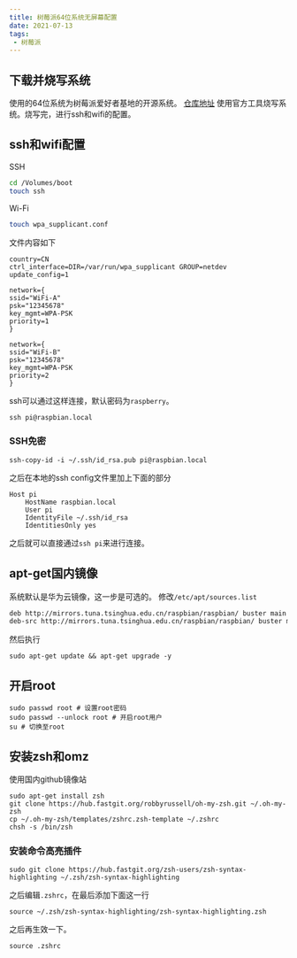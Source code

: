 ```yaml
---
title: 树莓派64位系统无屏幕配置
date: 2021-07-13
tags:
 - 树莓派
---
```


## 下载并烧写系统

使用的64位系统为树莓派爱好者基地的开源系统。
[仓库地址](https://gitee.com/openfans-community/Debian-Pi-Aarch64/)
使用官方工具烧写系统。烧写完，进行ssh和wifi的配置。

## ssh和wifi配置

SSH

```bash
cd /Volumes/boot
touch ssh
```

Wi-Fi

```bash
touch wpa_supplicant.conf
```

文件内容如下

```shell
country=CN
ctrl_interface=DIR=/var/run/wpa_supplicant GROUP=netdev
update_config=1
 
network={
ssid="WiFi-A"
psk="12345678"
key_mgmt=WPA-PSK
priority=1
}
 
network={
ssid="WiFi-B"
psk="12345678"
key_mgmt=WPA-PSK
priority=2
}
```

ssh可以通过这样连接，默认密码为`raspberry`。

```shell
ssh pi@raspbian.local
```

### SSH免密

```shell
ssh-copy-id -i ~/.ssh/id_rsa.pub pi@raspbian.local
```

之后在本地的ssh config文件里加上下面的部分

```shell
Host pi
    HostName raspbian.local
    User pi
    IdentityFile ~/.ssh/id_rsa
    IdentitiesOnly yes
```

之后就可以直接通过`ssh pi`来进行连接。

## apt-get国内镜像

系统默认是华为云镜像，这一步是可选的。
修改`/etc/apt/sources.list`

```bash
deb http://mirrors.tuna.tsinghua.edu.cn/raspbian/raspbian/ buster main contrib non-free rpi
deb-src http://mirrors.tuna.tsinghua.edu.cn/raspbian/raspbian/ buster main contrib non-free rpi
```

然后执行

```shell
sudo apt-get update && apt-get upgrade -y
```

## 开启root

```shell
sudo passwd root # 设置root密码
sudo passwd --unlock root # 开启root用户
su # 切换至root
```

## 安装zsh和omz

使用国内github镜像站

```shell
sudo apt-get install zsh
git clone https://hub.fastgit.org/robbyrussell/oh-my-zsh.git ~/.oh-my-zsh
cp ~/.oh-my-zsh/templates/zshrc.zsh-template ~/.zshrc
chsh -s /bin/zsh
```

### 安装命令高亮插件

```shell
sudo git clone https://hub.fastgit.org/zsh-users/zsh-syntax-highlighting ~/.zsh/zsh-syntax-highlighting
```

之后编辑`.zshrc`，在最后添加下面这一行

```shell
source ~/.zsh/zsh-syntax-highlighting/zsh-syntax-highlighting.zsh
```

之后再生效一下。

```shell
source .zshrc
```



